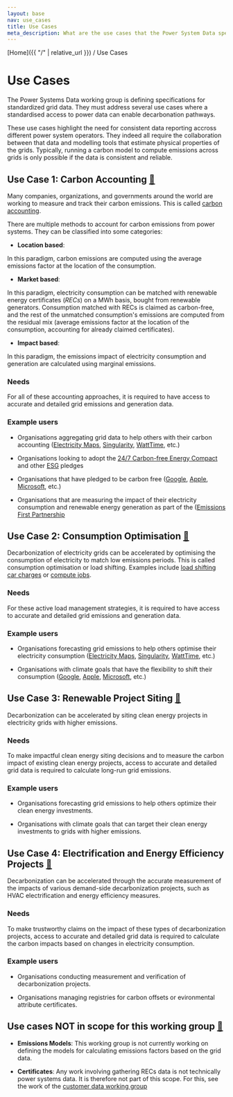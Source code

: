```yaml
---
layout: base
nav: use_cases
title: Use Cases
meta_description: What are the use cases that the Power System Data specifications are trying to address?
---
```

[Home]({{ "/" | relative_url }}) / Use Cases

# Use Cases

The Power Systems Data working group is defining specifications for standardized grid data. They must address several use cases where a standardised access to power data can enable decarbonation pathways.

These use cases highlight the need for consistent data reporting accross different power system operators. They indeed all require the collaboration between that data and modelling tools that estimate physical properties of the grids. Typically, running a carbon model to compute emissions across grids is only possible if the data is consistent and reliable.

## Use Case 1: Carbon Accounting <a id="use-case-carbon-accounting" href="#use-case-carbon-accounting" class="permalink">🔗</a>

Many companies, organizations, and governments around the world are working to measure and track their carbon emissions. This is called
[carbon accounting](https://en.wikipedia.org/wiki/Carbon_accounting).

There are multiple methods to account for carbon emissions from power systems.
They can be classified into some categories:

* __Location based__:

In this paradigm, carbon emissions are computed using the average emissions factor at the location of the consumption.

* __Market based__:

In this paradigm, electricity consumption can be matched with renewable energy certificates (_RECs_) on a MWh basis, bought from renewable generators. Consumption matched with RECs is claimed as carbon-free, and the rest of the unmatched consumption's emissions are computed from the residual mix (average emissions factor at the location of the consumption, accounting for already claimed certificates).

* __Impact based__:

In this paradigm, the emissions impact of electricity consumption and generation are calculated using marginal emissions. 

### Needs

For all of these accounting approaches, it is required to have access to accurate and detailed grid emissions and generation data.

### Example users

* Organisations aggregating grid data to help others with their carbon accounting ([Electricity Maps](https://www.electricitymaps.com/guides/accounting-guide), [Singularity](https://singularity.energy/), [WattTime](https://www.watttime.org/), etc.)

* Organisations looking to adopt the [24/7 Carbon-free Energy Compact](https://gocarbonfree247.com/) and other [ESG](https://en.wikipedia.org/wiki/Environmental%2C_social_and_corporate_governance) pledges

* Organisations that have pledged to be carbon free ([Google](https://www.google.com/about/datacenters/cleanenergy/), [Apple](https://www.apple.com/newsroom/2020/07/apple-commits-to-be-100-percent-carbon-neutral-for-its-supply-chain-and-products-by-2030/), [Microsoft](https://www.microsoft.com/en-us/corporate-responsibility/sustainability/operations), etc.)

* Organisations that are measuring the impact of their electricity consumption and renewable energy generation as part of the ([Emissions First Partnership](https://www.emissionsfirst.com/)


## Use Case 2: Consumption Optimisation <a id="use-case-consumption-optimisation" href="#use-case-consumption-optimisation" class="permalink">🔗</a>

Decarbonization of electricity grids can be accelerated by optimising the consumption of electricity to match low emissions periods. This is called consumption optimisation or load shifting.  Examples include [load shifting car charges](https://evcharging.enelx.com/products/juicenet-green) or [compute jobs](https://blog.google/inside-google/infrastructure/data-centers-work-harder-sun-shines-wind-blows/).

### Needs

For these active load management strategies, it is required to have access to accurate and detailed grid emissions and generation data.

### Example users

* Organisations forecasting grid emissions to help others optimise their electricity consumption ([Electricity Maps](https://www.electricitymaps.com/guides/accounting-guide), [Singularity](https://singularity.energy/), [WattTime](https://www.watttime.org/), etc.)

* Organisations with climate goals that have the flexibility to shift their consumption ([Google](https://www.google.com/about/datacenters/cleanenergy/), [Apple](https://www.apple.com/newsroom/2020/07/apple-commits-to-be-100-percent-carbon-neutral-for-its-supply-chain-and-products-by-2030/), [Microsoft](https://www.microsoft.com/en-us/corporate-responsibility/sustainability/operations), etc.)

## Use Case 3: Renewable Project Siting <a id="use-case-renewable-siting" href="#use-case-renewable-siting" class="permalink">🔗</a>

Decarbonization can be accelerated by siting clean energy projects in electricity grids with higher emissions. 

### Needs

To make impactful clean energy siting decisions and to measure the carbon impact of existing clean energy projects, access to accurate and detailed grid data is required to calculate long-run grid emissions.

### Example users

* Organisations forecasting grid emissions to help others optimize their clean energy investments.

* Organisations with climate goals that can target their clean energy investments to grids with higher emissions.

## Use Case 4: Electrification and Energy Efficiency Projects <a id="use-case-decarb-projects" href="#use-case-decarb-projects" class="permalink">🔗</a>

Decarbonization can be accelerated through the accurate measurement of the impacts of various demand-side decarbonization projects, such as HVAC electrification and energy efficiency measures.  

### Needs

To make trustworthy claims on the impact of these types of decarbonization projects, access to accurate and detailed grid data is required to calculate the carbon impacts based on changes in electricity consumption. 

### Example users

* Organisations conducting measurement and verification of decarbonization projects.

* Organisations managing registries for carbon offsets or evironmental attribute certificates.

## Use cases NOT in scope for this working group <a id="not-in-scope" href="#not-in-scope" class="permalink">🔗</a>

* __Emissions Models__: This working group is not currently working on defining the models for calculating emissions factors based on the grid data. 

* __Certificates__: Any work involving gathering RECs data is not technically power systems data. It is therefore not part of this scope. For this, see the work of the [customer data working group](https://customerdata.carbondataspec.org/)
